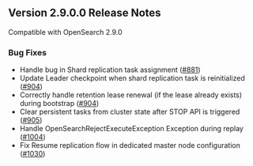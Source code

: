 ## Version 2.9.0.0 Release Notes

Compatible with OpenSearch 2.9.0


### Bug Fixes
* Handle bug in Shard replication task assignment ([#881](https://github.com/opensearch-project/cross-cluster-replication/pull/881))
* Update Leader checkpoint when shard replication task is reinitialized ([#904](https://github.com/opensearch-project/cross-cluster-replication/pull/904))
* Correctly handle retention lease renewal (if the lease already exists) during bootstrap ([#904](https://github.com/opensearch-project/cross-cluster-replication/pull/904))
* Clear persistent tasks from cluster state after STOP API is triggered ([#905](https://github.com/opensearch-project/cross-cluster-replication/pull/905))
* Handle OpenSearchRejectExecuteException Exception during replay ([#1004](https://github.com/opensearch-project/cross-cluster-replication/pull/1004))
* Fix Resume replication flow in dedicated master node configuration ([#1030](https://github.com/opensearch-project/cross-cluster-replication/pull/1030))

